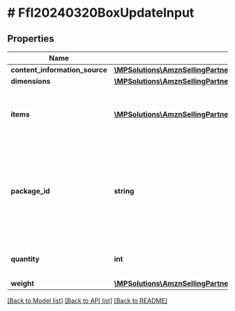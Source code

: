 # # FfI20240320BoxUpdateInput

## Properties

Name | Type | Description | Notes
------------ | ------------- | ------------- | -------------
**content_information_source** | [**\MPSolutions\AmznSellingPartnerApi\Models\FulfillmentInbound20240320\FfI20240320BoxContentInformationSource**](FfI20240320BoxContentInformationSource.md) |  |
**dimensions** | [**\MPSolutions\AmznSellingPartnerApi\Models\FulfillmentInbound20240320\FfI20240320Dimensions**](FfI20240320Dimensions.md) |  |
**items** | [**\MPSolutions\AmznSellingPartnerApi\Models\FulfillmentInbound20240320\FfI20240320ItemInput[]**](FfI20240320ItemInput.md) | The items and their quantity in the box. This must be empty if the box &#x60;contentInformationSource&#x60; is &#x60;BARCODE_2D&#x60; or &#x60;MANUAL_PROCESS&#x60;. | [optional]
**package_id** | **string** | Primary key to uniquely identify a Box Package. PackageId must be provided if the intent is to update an existing box. Adding a new box will not require providing this value. Any existing PackageIds not provided will be treated as to-be-removed | [optional]
**quantity** | **int** | The number of containers where all other properties like weight or dimensions are identical. |
**weight** | [**\MPSolutions\AmznSellingPartnerApi\Models\FulfillmentInbound20240320\FfI20240320Weight**](FfI20240320Weight.md) |  |

[[Back to Model list]](../../README.md#models) [[Back to API list]](../../README.md#endpoints) [[Back to README]](../../README.md)
